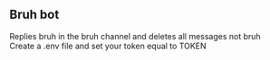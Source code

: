 ## Bruh bot
Replies bruh in the bruh channel and deletes all messages not bruh<br />
Create a .env file and set your token equal to TOKEN <br />
